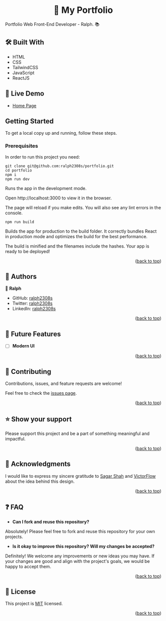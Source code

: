 <a name="readme-top"></a>

<div align="center">
  <h1>📖 My Portfolio</h>
</div>

Portfolio Web Front-End Developer - Ralph. 📚

## 🛠 Built With <a name="built-with"></a>

  <ul>
    <li>HTML</li>
    <li>CSS</li>
    <li>TailwindCSS</li>
    <li>JavaScript</li>
    <li>ReactJS</li>
  </ul>

<!-- LIVE DEMO -->

## 🚀 Live Demo <a name="live-demo"></a>

- [Home Page](https://ralph2308s.github.io/portfolio/)

## Getting Started

To get a local copy up and running, follow these steps.

### Prerequisites

In order to run this project you need:

```
git clone git@github.com:ralph2308s/portfolio.git
cd portfolio
npm i
npm run dev
```

Runs the app in the development mode.

Open http://localhost:3000 to view it in the browser.

The page will reload if you make edits.
You will also see any lint errors in the console.

```
npm run build
```

Builds the app for production to the build folder.
It correctly bundles React in production mode and optimizes the build for the best performance.

The build is minified and the filenames include the hashes.
Your app is ready to be deployed!

<p align="right">(<a href="#readme-top">back to top</a>)</p>

<!-- AUTHORS -->

## 👥 Authors <a name="authors"></a>

👤 **Ralph**

- GitHub: [ralph2308s](https://github.com/ralph2308s)
- Twitter: [ralph2308s](https://twitter.com/ralph2308s)
- LinkedIn: [ralph2308s](https://www.linkedin.com/in/ralph2308s/)

<p align="right">(<a href="#readme-top">back to top</a>)</p>

<!-- FUTURE FEATURES -->

## 🔭 Future Features <a name="future-features"></a>

- [ ] **Modern UI**

<p align="right">(<a href="#readme-top">back to top</a>)</p>

<!-- CONTRIBUTING -->

## 🤝 Contributing <a name="contributing"></a>

Contributions, issues, and feature requests are welcome!

Feel free to check the [issues page](../../issues/).

<p align="right">(<a href="#readme-top">back to top</a>)</p>

<!-- SUPPORT -->

## ⭐️ Show your support <a name="support"></a>

Please support this project and be a part of something meaningful and impactful.

<p align="right">(<a href="#readme-top">back to top</a>)</p>

<!-- ACKNOWLEDGEMENTS -->

## 🙏 Acknowledgments <a name="acknowledgements"></a>

I would like to express my sincere gratitude to [Sagar Shah](https://www.figma.com/community/file/1262992249991763120) and [VictorFlow](https://www.figma.com/community/file/1205401634220071380) about the idea behind this design.

<p align="right">(<a href="#readme-top">back to top</a>)</p>

## :question: FAQ <a name="faq"></a>

- **Can I fork and reuse this repository?**

Absolutely! Please feel free to fork and reuse this repository for your own projects.

- **Is it okay to improve this repository? Will my changes be accepted?**

Definitely! We welcome any improvements or new ideas you may have. If your changes are good and align with the project's goals, we would be happy to accept them.

<p align="right">(<a href="#readme-top">back to top</a>)</p>

<!-- LICENSE -->

## 📝 License <a name="license"></a>

This project is [MIT](./LICENSE) licensed.

<p align="right">(<a href="#readme-top">back to top</a>)</p>

